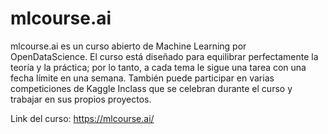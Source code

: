 # mlcourse.ai
mlcourse.ai es un curso abierto de Machine Learning por OpenDataScience. El curso está diseñado para equilibrar perfectamente la teoría y la práctica; por lo tanto, a cada tema le sigue una tarea con una fecha límite en una semana. También puede participar en varias competiciones de Kaggle Inclass que se celebran durante el curso y trabajar en sus propios proyectos.

Link del curso: https://mlcourse.ai/
